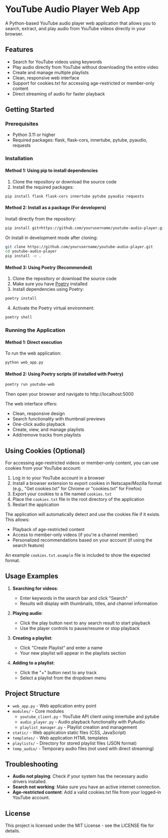 # YouTube Audio Player Web App

A Python-based YouTube audio player web application that allows you to search, extract, and play audio from YouTube videos directly in your browser.

## Features

- Search for YouTube videos using keywords
- Play audio directly from YouTube without downloading the entire video
- Create and manage multiple playlists
- Clean, responsive web interface
- Support for cookies.txt for accessing age-restricted or member-only content
- Direct streaming of audio for faster playback

## Getting Started

### Prerequisites

- Python 3.11 or higher
- Required packages: flask, flask-cors, innertube, pytube, pyaudio, requests

### Installation

#### Method 1: Using pip to install dependencies

1. Clone the repository or download the source code
2. Install the required packages:

```bash
pip install flask flask-cors innertube pytube pyaudio requests
```

#### Method 2: Install as a package (For developers)

Install directly from the repository:

```bash
pip install git+https://github.com/yourusername/youtube-audio-player.git
```

Or install in development mode after cloning:

```bash
git clone https://github.com/yourusername/youtube-audio-player.git
cd youtube-audio-player
pip install -e .
```

#### Method 3: Using Poetry (Recommended)

1. Clone the repository or download the source code
2. Make sure you have [Poetry](https://python-poetry.org/docs/#installation) installed
3. Install dependencies using Poetry:

```bash
poetry install
```

4. Activate the Poetry virtual environment:

```bash
poetry shell
```

### Running the Application

#### Method 1: Direct execution

To run the web application:

```bash
python web_app.py
```

#### Method 2: Using Poetry scripts (if installed with Poetry)

```bash
poetry run youtube-web
```

Then open your browser and navigate to http://localhost:5000

The web interface offers:
- Clean, responsive design
- Search functionality with thumbnail previews
- One-click audio playback
- Create, view, and manage playlists
- Add/remove tracks from playlists

## Using Cookies (Optional)

For accessing age-restricted videos or member-only content, you can use cookies from your YouTube account:

1. Log in to your YouTube account in a browser
2. Install a browser extension to export cookies in Netscape/Mozilla format (e.g., "Get cookies.txt" for Chrome or "cookies.txt" for Firefox)
3. Export your cookies to a file named `cookies.txt`
4. Place the `cookies.txt` file in the root directory of the application
5. Restart the application

The application will automatically detect and use the cookies file if it exists. This allows:
- Playback of age-restricted content
- Access to member-only videos (if you're a channel member)
- Personalized recommendations based on your account (if using the search feature)

An example `cookies.txt.example` file is included to show the expected format.

## Usage Examples

1. **Searching for videos**:
   - Enter keywords in the search bar and click "Search"
   - Results will display with thumbnails, titles, and channel information

2. **Playing audio**:
   - Click the play button next to any search result to start playback
   - Use the player controls to pause/resume or stop playback

3. **Creating a playlist**:
   - Click "Create Playlist" and enter a name
   - Your new playlist will appear in the playlists section

4. **Adding to a playlist**:
   - Click the "+" button next to any track
   - Select a playlist from the dropdown menu

## Project Structure

- `web_app.py` - Web application entry point
- `modules/` - Core modules
  - `youtube_client.py` - YouTube API client using innertube and pytube
  - `audio_player.py` - Audio playback functionality with PyAudio
  - `playlist_manager.py` - Playlist creation and management
- `static/` - Web application static files (CSS, JavaScript)
- `templates/` - Web application HTML templates
- `playlists/` - Directory for stored playlist files (JSON format)
- `temp_audio/` - Temporary audio files (not used with direct streaming)

## Troubleshooting

- **Audio not playing**: Check if your system has the necessary audio drivers installed.
- **Search not working**: Make sure you have an active internet connection.
- **Age-restricted content**: Add a valid cookies.txt file from your logged-in YouTube account.

## License

This project is licensed under the MIT License - see the LICENSE file for details.